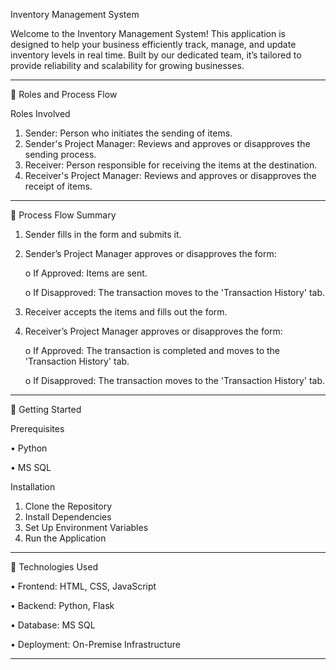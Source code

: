 Inventory Management System

Welcome to the Inventory Management System! This application is designed to help your business efficiently track, manage, and update inventory levels in real time. Built by our dedicated team, it’s tailored to provide reliability and scalability for growing businesses.
________________________________________

🔄 Roles and Process Flow

Roles Involved
1.	Sender: Person who initiates the sending of items.
2.	Sender's Project Manager: Reviews and approves or disapproves the sending process.
3.	Receiver: Person responsible for receiving the items at the destination.
4.	Receiver's Project Manager: Reviews and approves or disapproves the receipt of items.
   
________________________________________
🔁 Process Flow Summary

1.	Sender fills in the form and submits it.

2.	Sender’s Project Manager approves or disapproves the form:

	o	If Approved: Items are sent.

	o	If Disapproved: The transaction moves to the 'Transaction History' tab.

3.	Receiver accepts the items and fills out the form.

4.	Receiver’s Project Manager approves or disapproves the form:

	o	If Approved: The transaction is completed and moves to the 'Transaction History' tab.

	o	If Disapproved: The transaction moves to the 'Transaction History' tab.
________________________________________
🚀 Getting Started

Prerequisites

•	Python 

•	MS SQL 

Installation
1.	Clone the Repository
2.	Install Dependencies
3.	Set Up Environment Variables
4.	Run the Application
________________________________________
🧩 Technologies Used

•	Frontend: HTML, CSS, JavaScript

•	Backend: Python, Flask

•	Database: MS SQL

•	Deployment: On-Premise Infrastructure
________________________________________


